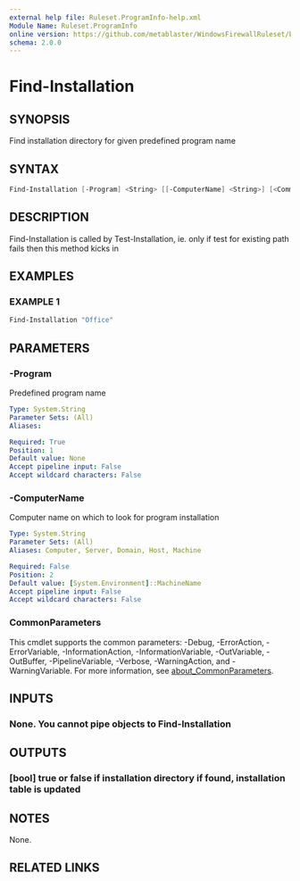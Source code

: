 ```yaml
---
external help file: Ruleset.ProgramInfo-help.xml
Module Name: Ruleset.ProgramInfo
online version: https://github.com/metablaster/WindowsFirewallRuleset/blob/master/Modules/Ruleset.ProgramInfo/Help/en-US/Find-Installation.md
schema: 2.0.0
---
```


# Find-Installation

## SYNOPSIS

Find installation directory for given predefined program name

## SYNTAX

```powershell
Find-Installation [-Program] <String> [[-ComputerName] <String>] [<CommonParameters>]
```

## DESCRIPTION

Find-Installation is called by Test-Installation, ie.
only if test for existing path
fails then this method kicks in

## EXAMPLES

### EXAMPLE 1

```powershell
Find-Installation "Office"
```

## PARAMETERS

### -Program

Predefined program name

```yaml
Type: System.String
Parameter Sets: (All)
Aliases:

Required: True
Position: 1
Default value: None
Accept pipeline input: False
Accept wildcard characters: False
```

### -ComputerName

Computer name on which to look for program installation

```yaml
Type: System.String
Parameter Sets: (All)
Aliases: Computer, Server, Domain, Host, Machine

Required: False
Position: 2
Default value: [System.Environment]::MachineName
Accept pipeline input: False
Accept wildcard characters: False
```

### CommonParameters

This cmdlet supports the common parameters: -Debug, -ErrorAction, -ErrorVariable, -InformationAction, -InformationVariable, -OutVariable, -OutBuffer, -PipelineVariable, -Verbose, -WarningAction, and -WarningVariable. For more information, see [about_CommonParameters](http://go.microsoft.com/fwlink/?LinkID=113216).

## INPUTS

### None. You cannot pipe objects to Find-Installation

## OUTPUTS

### [bool] true or false if installation directory if found, installation table is updated

## NOTES

None.

## RELATED LINKS
